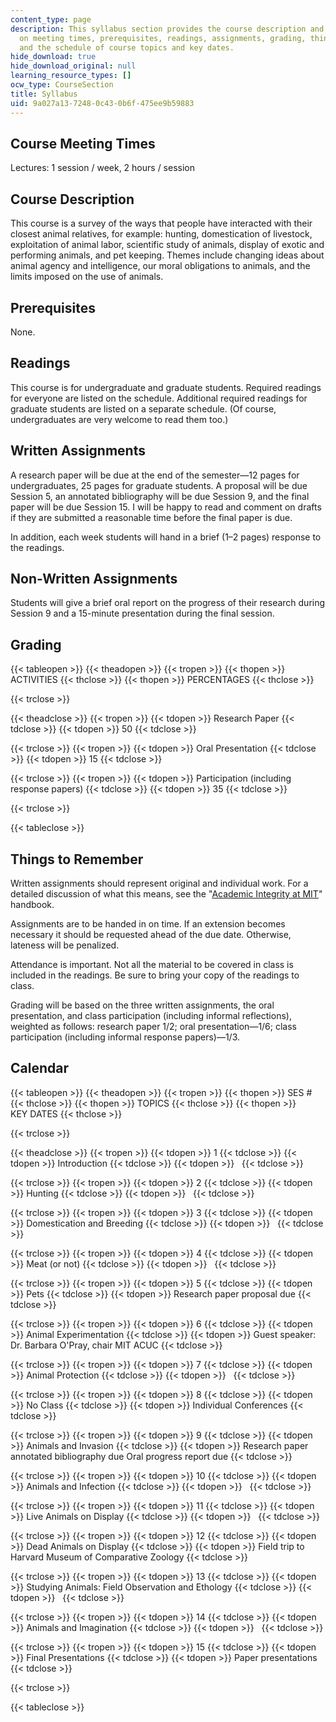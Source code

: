 ```yaml
---
content_type: page
description: This syllabus section provides the course description and information
  on meeting times, prerequisites, readings, assignments, grading, things to remember,
  and the schedule of course topics and key dates.
hide_download: true
hide_download_original: null
learning_resource_types: []
ocw_type: CourseSection
title: Syllabus
uid: 9a027a13-7248-0c43-0b6f-475ee9b59883
---
```


Course Meeting Times
--------------------

Lectures: 1 session / week, 2 hours / session

Course Description
------------------

This course is a survey of the ways that people have interacted with their closest animal relatives, for example: hunting, domestication of livestock, exploitation of animal labor, scientific study of animals, display of exotic and performing animals, and pet keeping. Themes include changing ideas about animal agency and intelligence, our moral obligations to animals, and the limits imposed on the use of animals.

Prerequisites
-------------

None.

Readings
--------

This course is for undergraduate and graduate students. Required readings for everyone are listed on the schedule. Additional required readings for graduate students are listed on a separate schedule. (Of course, undergraduates are very welcome to read them too.)

Written Assignments
-------------------

A research paper will be due at the end of the semester—12 pages for undergraduates, 25 pages for graduate students. A proposal will be due Session 5, an annotated bibliography will be due Session 9, and the final paper will be due Session 15. I will be happy to read and comment on drafts if they are submitted a reasonable time before the final paper is due.

In addition, each week students will hand in a brief (1–2 pages) response to the readings.

Non-Written Assignments
-----------------------

Students will give a brief oral report on the progress of their research during Session 9 and a 15-minute presentation during the final session.

Grading
-------

{{< tableopen >}}
{{< theadopen >}}
{{< tropen >}}
{{< thopen >}}
ACTIVITIES
{{< thclose >}}
{{< thopen >}}
PERCENTAGES
{{< thclose >}}

{{< trclose >}}

{{< theadclose >}}
{{< tropen >}}
{{< tdopen >}}
Research Paper
{{< tdclose >}}
{{< tdopen >}}
50
{{< tdclose >}}

{{< trclose >}}
{{< tropen >}}
{{< tdopen >}}
Oral Presentation
{{< tdclose >}}
{{< tdopen >}}
15
{{< tdclose >}}

{{< trclose >}}
{{< tropen >}}
{{< tdopen >}}
Participation (including response papers)
{{< tdclose >}}
{{< tdopen >}}
35
{{< tdclose >}}

{{< trclose >}}

{{< tableclose >}}

Things to Remember
------------------

Written assignments should represent original and individual work. For a detailed discussion of what this means, see the "[Academic Integrity at MIT](http://web.mit.edu/academicintegrity/)" handbook. 

Assignments are to be handed in on time. If an extension becomes necessary it should be requested ahead of the due date. Otherwise, lateness will be penalized.

Attendance is important. Not all the material to be covered in class is included in the readings. Be sure to bring your copy of the readings to class.

Grading will be based on the three written assignments, the oral presentation, and class participation (including informal reflections), weighted as follows: research paper 1/2; oral presentation—1/6; class participation (including informal response papers)—1/3.

Calendar
--------

{{< tableopen >}}
{{< theadopen >}}
{{< tropen >}}
{{< thopen >}}
SES #
{{< thclose >}}
{{< thopen >}}
TOPICS
{{< thclose >}}
{{< thopen >}}
KEY DATES
{{< thclose >}}

{{< trclose >}}

{{< theadclose >}}
{{< tropen >}}
{{< tdopen >}}
1
{{< tdclose >}}
{{< tdopen >}}
Introduction
{{< tdclose >}}
{{< tdopen >}}
 
{{< tdclose >}}

{{< trclose >}}
{{< tropen >}}
{{< tdopen >}}
2
{{< tdclose >}}
{{< tdopen >}}
Hunting
{{< tdclose >}}
{{< tdopen >}}
 
{{< tdclose >}}

{{< trclose >}}
{{< tropen >}}
{{< tdopen >}}
3
{{< tdclose >}}
{{< tdopen >}}
Domestication and Breeding
{{< tdclose >}}
{{< tdopen >}}
 
{{< tdclose >}}

{{< trclose >}}
{{< tropen >}}
{{< tdopen >}}
4
{{< tdclose >}}
{{< tdopen >}}
Meat (or not)
{{< tdclose >}}
{{< tdopen >}}
 
{{< tdclose >}}

{{< trclose >}}
{{< tropen >}}
{{< tdopen >}}
5
{{< tdclose >}}
{{< tdopen >}}
Pets
{{< tdclose >}}
{{< tdopen >}}
Research paper proposal due
{{< tdclose >}}

{{< trclose >}}
{{< tropen >}}
{{< tdopen >}}
6
{{< tdclose >}}
{{< tdopen >}}
Animal Experimentation
{{< tdclose >}}
{{< tdopen >}}
Guest speaker: Dr. Barbara O'Pray, chair MIT ACUC
{{< tdclose >}}

{{< trclose >}}
{{< tropen >}}
{{< tdopen >}}
7
{{< tdclose >}}
{{< tdopen >}}
Animal Protection
{{< tdclose >}}
{{< tdopen >}}
 
{{< tdclose >}}

{{< trclose >}}
{{< tropen >}}
{{< tdopen >}}
8
{{< tdclose >}}
{{< tdopen >}}
No Class
{{< tdclose >}}
{{< tdopen >}}
Individual Conferences
{{< tdclose >}}

{{< trclose >}}
{{< tropen >}}
{{< tdopen >}}
9
{{< tdclose >}}
{{< tdopen >}}
Animals and Invasion
{{< tdclose >}}
{{< tdopen >}}
Research paper annotated bibliography due Oral progress report due
{{< tdclose >}}

{{< trclose >}}
{{< tropen >}}
{{< tdopen >}}
10
{{< tdclose >}}
{{< tdopen >}}
Animals and Infection
{{< tdclose >}}
{{< tdopen >}}
 
{{< tdclose >}}

{{< trclose >}}
{{< tropen >}}
{{< tdopen >}}
11
{{< tdclose >}}
{{< tdopen >}}
Live Animals on Display
{{< tdclose >}}
{{< tdopen >}}
 
{{< tdclose >}}

{{< trclose >}}
{{< tropen >}}
{{< tdopen >}}
12
{{< tdclose >}}
{{< tdopen >}}
Dead Animals on Display
{{< tdclose >}}
{{< tdopen >}}
Field trip to Harvard Museum of Comparative Zoology
{{< tdclose >}}

{{< trclose >}}
{{< tropen >}}
{{< tdopen >}}
13
{{< tdclose >}}
{{< tdopen >}}
Studying Animals: Field Observation and Ethology
{{< tdclose >}}
{{< tdopen >}}
 
{{< tdclose >}}

{{< trclose >}}
{{< tropen >}}
{{< tdopen >}}
14
{{< tdclose >}}
{{< tdopen >}}
Animals and Imagination
{{< tdclose >}}
{{< tdopen >}}
 
{{< tdclose >}}

{{< trclose >}}
{{< tropen >}}
{{< tdopen >}}
15
{{< tdclose >}}
{{< tdopen >}}
Final Presentations
{{< tdclose >}}
{{< tdopen >}}
Paper presentations
{{< tdclose >}}

{{< trclose >}}

{{< tableclose >}}